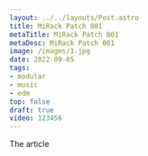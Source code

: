 ```yaml
---
layout: ../../layouts/Post.astro
title: MiRack Patch 001
metaTitle: MiRack Patch 001
metaDesc: MiRack Patch 001
image: /images/1.jpg
date: 2022-09-05
tags: 
- modular
- music
- edm
top: false
draft: true
video: 123456
---
```


The article